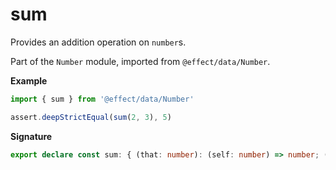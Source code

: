 # sum

Provides an addition operation on `number`s.

Part of the `Number` module, imported from `@effect/data/Number`.

**Example**

```ts
import { sum } from '@effect/data/Number'

assert.deepStrictEqual(sum(2, 3), 5)
```

**Signature**

```ts
export declare const sum: { (that: number): (self: number) => number; (self: number, that: number): number }
```
